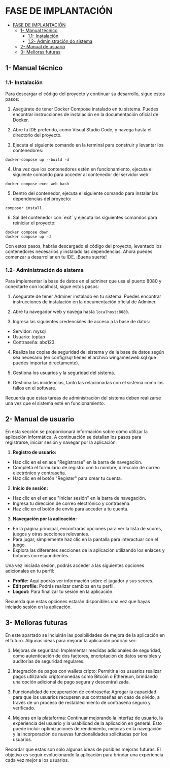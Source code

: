 # FASE DE IMPLANTACIÓN

- [FASE DE IMPLANTACIÓN](#fase-de-implantación)
  - [1- Manual técnico](#1--manual-técnico)
    - [1.1- Instalación](#11--instalación)
    - [1.2- Administración do sistema](#12--administración-do-sistema)
  - [2- Manual de usuario](#2--manual-de-usuario)
  - [3- Melloras futuras](#3--melloras-futuras)

## 1- Manual técnico

### 1.1- Instalación

Para descargar el código del proyecto y continuar su desarrollo, sigue estos pasos:

1. Asegúrate de tener Docker Compose instalado en tu sistema. Puedes encontrar instrucciones de instalación en la documentación oficial de Docker.

2. Abre tu IDE preferido, como Visual Studio Code, y navega hasta el directorio del proyecto.

3. Ejecuta el siguiente comando en la terminal para construir y levantar los contenedores:

  ```
  docker-compose up --build -d
  ```

4. Una vez que los contenedores estén en funcionamiento, ejecuta el siguiente comando para acceder al contenedor del servidor web:

  ```
  docker compose exec web bash
  ```

5. Dentro del contenedor, ejecuta el siguiente comando para instalar las dependencias del proyecto:

  ```
  composer install
  ```

6. Sal del contenedor con ´exit´ y ejecuta los siguientes comandos para reiniciar el proyecto:

  ```
  docker compose down
  docker compose up -d
  ```
Con estos pasos, habrás descargado el código del proyecto, levantado los contenedores necesarios y instalado las dependencias. Ahora puedes comenzar a desarrollar en tu IDE. ¡Buena suerte!

### 1.2- Administración do sistema

Para implementar la base de datos en el adminer que usa el puerto 8080 y conectarte con localhost, sigue estos pasos:

1. Asegúrate de tener Adminer instalado en tu sistema. Puedes encontrar instrucciones de instalación en la documentación oficial de Adminer.

2. Abre tu navegador web y navega hasta `localhost:8080`.

3. Ingresa las siguientes credenciales de acceso a la base de datos:

  - Servidor: mysql
  - Usuario: toptap
  - Contraseña: abc123.

4. Realiza las copias de seguridad del sistema y de la base de datos según sea necesario (en config/sql tienes el archivo wingamesweb.sql que puedes importar directamente).

5. Gestiona los usuarios y la seguridad del sistema.

6. Gestiona las incidencias, tanto las relacionadas con el sistema como los fallos en el software.

Recuerda que estas tareas de administración del sistema deben realizarse una vez que el sistema esté en funcionamiento.

## 2- Manual de usuario

En esta sección se proporcionará información sobre cómo utilizar la aplicación informática. A continuación se detallan los pasos para registrarse, iniciar sesión y navegar por la aplicación:

1. **Registro de usuario:**
  - Haz clic en el enlace "Registrarse" en la barra de navegación.
  - Completa el formulario de registro con tu nombre, dirección de correo electrónico y contraseña.
  - Haz clic en el botón "Register" para crear tu cuenta.

2. **Inicio de sesión:**
  - Haz clic en el enlace "Iniciar sesión" en la barra de navegación.
  - Ingresa tu dirección de correo electrónico y contraseña.
  - Haz clic en el botón de envío para acceder a tu cuenta.

3. **Navegación por la aplicación:**
  - En la página principal, encontrarás opciones para ver la lista de scores, juegos y otras secciones relevantes.
  - Para jugar, simplemente haz clic en la pantalla para interactuar con el juego.
  - Explora las diferentes secciones de la aplicación utilizando los enlaces y botones correspondientes.

Una vez iniciada sesión, podrás acceder a las siguientes opciones adicionales en tu perfil:

- **Profile:** Aquí podrás ver información sobre el jugador y sus scores.
- **Edit profile:** Podrás realizar cambios en tu perfil.
- **Logout:** Para finalizar tu sesión en la aplicación.

Recuerda que estas opciones estarán disponibles una vez que hayas iniciado sesión en la aplicación.


## 3- Melloras futuras

En este apartado se incluirán las posibilidades de mejora de la aplicación en el futuro. Algunas ideas para mejorar la aplicación podrían ser:

1. Mejoras de seguridad: Implementar medidas adicionales de seguridad, como autenticación de dos factores, encriptación de datos sensibles y auditorías de seguridad regulares.

2. Integración de pagos con wallets cripto: Permitir a los usuarios realizar pagos utilizando criptomonedas como Bitcoin o Ethereum, brindando una opción adicional de pago segura y descentralizada.

3. Funcionalidad de recuperación de contraseña: Agregar la capacidad para que los usuarios recuperen sus contraseñas en caso de olvido, a través de un proceso de restablecimiento de contraseña seguro y verificado.

4. Mejoras en la plataforma: Continuar mejorando la interfaz de usuario, la experiencia del usuario y la usabilidad de la aplicación en general. Esto puede incluir optimizaciones de rendimiento, mejoras en la navegación y la incorporación de nuevas funcionalidades solicitadas por los usuarios.

Recordar que estas son solo algunas ideas de posibles mejoras futuras. El objetivo es seguir evolucionando la aplicación para brindar una experiencia cada vez mejor a los usuarios.
